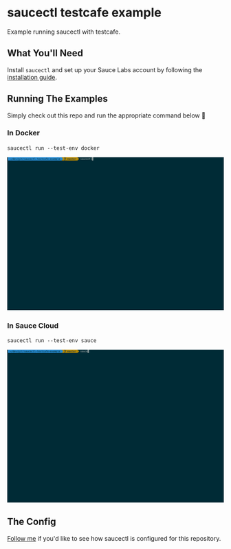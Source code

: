 # saucectl testcafe example

Example running saucectl with testcafe.

## What You'll Need

Install `saucectl` and set up your Sauce Labs account by following
the [installation guide](https://docs.saucelabs.com/testrunner-toolkit/installation).

## Running The Examples

Simply check out this repo and run the appropriate command below :rocket:

### In Docker

```shell
saucectl run --test-env docker
```

![docker example](assets/docker_example.gif)

### In Sauce Cloud

```shell
saucectl run --test-env sauce
```

![sauce cloud example](assets/sauce_cloud_example.gif)

## The Config

[Follow me](.sauce/config.yml) if you'd like to see how saucectl is configured for this repository. 

